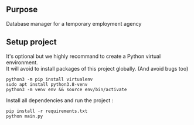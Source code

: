 
## Purpose

Database manager for a temporary employment agency

## Setup project

It's optional but we highly recommand to create a Python virtual environment.  
It will avoid to install packages of this project globally. (And avoid bugs too)

    python3 -m pip install virtualenv
    sudo apt install python3.8-venv
    python3 -m venv env && source env/bin/activate

Install all dependencies and run the project :

    pip install -r requirements.txt
    python main.py